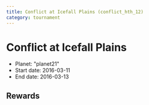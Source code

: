 ```yaml
---
title: Conflict at Icefall Plains (conflict_hth_12)
category: tournament
---
```

# Conflict at Icefall Plains

  * Planet: "planet21"
  * Start date: 2016-03-11
  * End date: 2016-03-13

## Rewards


